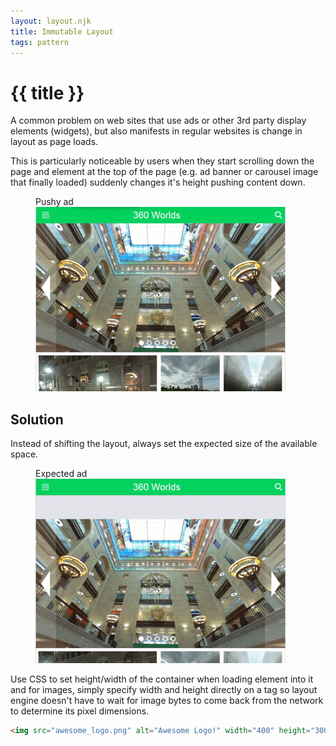 ```yaml
---
layout: layout.njk
title: Immutable Layout
tags: pattern
---
```

# {{ title }}

A common problem on web sites that use ads or other 3rd party display elements (widgets), but also manifests in regular websites is change in layout as page loads.

This is particularly noticeable by users when they start scrolling down the page and element at the top of the page (e.g. ad banner or carousel image that finally loaded) suddenly changes it's height pushing content down.

<figure>
<figcaption>Pushy ad</figcaption>
<img src="/assets/pushy_ads.gif" width="400" height="295" alt="Pushy ad"/>
</figure>

## Solution
Instead of shifting the layout, always set the expected size of the available space.

<figure>
<figcaption>Expected ad</figcaption>
<img src="/assets/expected_ads.gif" width="400" height="295" alt="Expected ad"/>
</figure>

Use CSS to set height/width of the container when loading element into it and for images, simply specify width and height directly on a tag so layout engine doesn't have to wait for image bytes to come back from the network to determine its pixel dimensions.

```html
<img src="awesome_logo.png" alt="Awesome Logo!" width="400" height="300">
```
